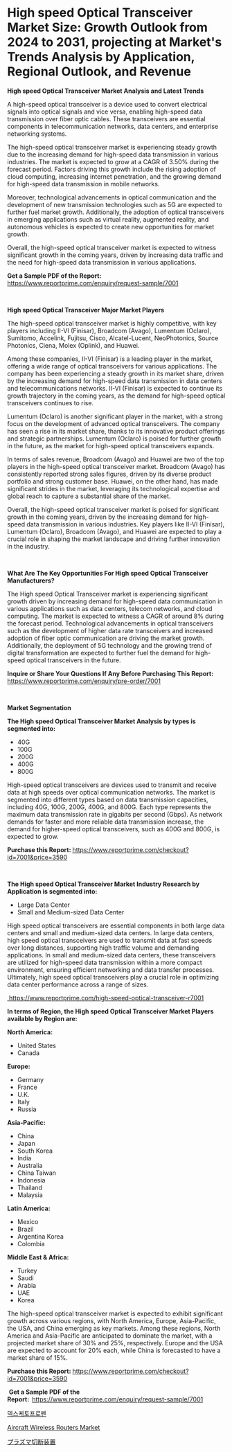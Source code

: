<p><h1>High speed Optical Transceiver Market Size: Growth Outlook from 2024 to 2031, projecting at Market's Trends Analysis by Application, Regional Outlook, and Revenue</h1></p><p><strong>High speed Optical Transceiver Market Analysis and Latest Trends</strong></p>
<p><p>A high-speed optical transceiver is a device used to convert electrical signals into optical signals and vice versa, enabling high-speed data transmission over fiber optic cables. These transceivers are essential components in telecommunication networks, data centers, and enterprise networking systems.</p><p>The high-speed optical transceiver market is experiencing steady growth due to the increasing demand for high-speed data transmission in various industries. The market is expected to grow at a CAGR of 3.50% during the forecast period. Factors driving this growth include the rising adoption of cloud computing, increasing internet penetration, and the growing demand for high-speed data transmission in mobile networks.</p><p>Moreover, technological advancements in optical communication and the development of new transmission technologies such as 5G are expected to further fuel market growth. Additionally, the adoption of optical transceivers in emerging applications such as virtual reality, augmented reality, and autonomous vehicles is expected to create new opportunities for market growth.</p><p>Overall, the high-speed optical transceiver market is expected to witness significant growth in the coming years, driven by increasing data traffic and the need for high-speed data transmission in various applications.</p></p>
<p><strong>Get a Sample PDF of the Report:&nbsp;</strong> <a href="https://www.reportprime.com/enquiry/request-sample/7001">https://www.reportprime.com/enquiry/request-sample/7001</a></p>
<p>&nbsp;</p>
<p><strong>High speed Optical Transceiver Major Market Players</strong></p>
<p><p>The high-speed optical transceiver market is highly competitive, with key players including II-VI (Finisar), Broadcom (Avago), Lumentum (Oclaro), Sumitomo, Accelink, Fujitsu, Cisco, Alcatel-Lucent, NeoPhotonics, Source Photonics, Ciena, Molex (Oplink), and Huawei.</p><p>Among these companies, II-VI (Finisar) is a leading player in the market, offering a wide range of optical transceivers for various applications. The company has been experiencing a steady growth in its market share, driven by the increasing demand for high-speed data transmission in data centers and telecommunications networks. II-VI (Finisar) is expected to continue its growth trajectory in the coming years, as the demand for high-speed optical transceivers continues to rise.</p><p>Lumentum (Oclaro) is another significant player in the market, with a strong focus on the development of advanced optical transceivers. The company has seen a rise in its market share, thanks to its innovative product offerings and strategic partnerships. Lumentum (Oclaro) is poised for further growth in the future, as the market for high-speed optical transceivers expands.</p><p>In terms of sales revenue, Broadcom (Avago) and Huawei are two of the top players in the high-speed optical transceiver market. Broadcom (Avago) has consistently reported strong sales figures, driven by its diverse product portfolio and strong customer base. Huawei, on the other hand, has made significant strides in the market, leveraging its technological expertise and global reach to capture a substantial share of the market.</p><p>Overall, the high-speed optical transceiver market is poised for significant growth in the coming years, driven by the increasing demand for high-speed data transmission in various industries. Key players like II-VI (Finisar), Lumentum (Oclaro), Broadcom (Avago), and Huawei are expected to play a crucial role in shaping the market landscape and driving further innovation in the industry.</p></p>
<p>&nbsp;</p>
<p><strong>What Are The Key Opportunities For High speed Optical Transceiver Manufacturers?</strong></p>
<p><p>The High speed Optical Transceiver market is experiencing significant growth driven by increasing demand for high-speed data communication in various applications such as data centers, telecom networks, and cloud computing. The market is expected to witness a CAGR of around 8% during the forecast period. Technological advancements in optical transceivers such as the development of higher data rate transceivers and increased adoption of fiber optic communication are driving the market growth. Additionally, the deployment of 5G technology and the growing trend of digital transformation are expected to further fuel the demand for high-speed optical transceivers in the future.</p></p>
<p><strong>Inquire or Share Your Questions If Any Before Purchasing This Report:</strong> <a href="https://www.reportprime.com/enquiry/pre-order/7001">https://www.reportprime.com/enquiry/pre-order/7001</a></p>
<p>&nbsp;</p>
<p><strong>Market Segmentation</strong></p>
<p><strong>The High speed Optical Transceiver Market Analysis by types is segmented into:</strong></p>
<p><ul><li>40G</li><li>100G</li><li>200G</li><li>400G</li><li>800G</li></ul></p>
<p><p>High-speed optical transceivers are devices used to transmit and receive data at high speeds over optical communication networks. The market is segmented into different types based on data transmission capacities, including 40G, 100G, 200G, 400G, and 800G. Each type represents the maximum data transmission rate in gigabits per second (Gbps). As network demands for faster and more reliable data transmission increase, the demand for higher-speed optical transceivers, such as 400G and 800G, is expected to grow.</p></p>
<p><strong>Purchase this Report:&nbsp;</strong><a href="https://www.reportprime.com/checkout?id=7001&price=3590">https://www.reportprime.com/checkout?id=7001&price=3590</a></p>
<p>&nbsp;</p>
<p><strong>The High speed Optical Transceiver Market Industry Research by Application is segmented into:</strong></p>
<p><ul><li>Large Data Center</li><li>Small and Medium-sized Data Center</li></ul></p>
<p><p>High speed optical transceivers are essential components in both large data centers and small and medium-sized data centers. In large data centers, high speed optical transceivers are used to transmit data at fast speeds over long distances, supporting high traffic volume and demanding applications. In small and medium-sized data centers, these transceivers are utilized for high-speed data transmission within a more compact environment, ensuring efficient networking and data transfer processes. Ultimately, high speed optical transceivers play a crucial role in optimizing data center performance across a range of sizes.</p></p>
<p><a href="https://www.reportprime.com/high-speed-optical-transceiver-r7001">&nbsp;https://www.reportprime.com/high-speed-optical-transceiver-r7001</a></p>
<p><strong>In terms of Region, the High speed Optical Transceiver Market Players available by Region are:</strong></p>
<p>
    <p> <strong> North America: </strong>
        <ul>
            <li>United States</li>
            <li>Canada</li>
        </ul>
        </p> 
    <p> <strong> Europe: </strong>
        <ul>
            <li>Germany</li>
            <li>France</li>
            <li>U.K.</li>
            <li>Italy</li>
            <li>Russia</li>
        </ul>
        </p> 
    <p> <strong> Asia-Pacific: </strong>
        <ul>
            <li>China</li>
            <li>Japan</li>
            <li>South Korea</li>
            <li>India</li>
            <li>Australia</li>
            <li>China Taiwan</li>
            <li>Indonesia</li>
            <li>Thailand</li>
            <li>Malaysia</li>
        </ul>
        </p> 
    <p> <strong> Latin America: </strong>
        <ul>
            <li>Mexico</li>
            <li>Brazil</li>
            <li>Argentina Korea</li>
            <li>Colombia</li>
        </ul>
        </p> 
    <p> <strong> Middle East & Africa: </strong>
        <ul>
            <li>Turkey</li>
            <li>Saudi</li>
            <li>Arabia</li>
            <li>UAE</li>
            <li>Korea</li>
        </ul>
    </p>
    </p>
<p><p>The high-speed optical transceiver market is expected to exhibit significant growth across various regions, with North America, Europe, Asia-Pacific, the USA, and China emerging as key markets. Among these regions, North America and Asia-Pacific are anticipated to dominate the market, with a projected market share of 30% and 25%, respectively. Europe and the USA are expected to account for 20% each, while China is forecasted to have a market share of 15%.</p></p>
<p><strong>Purchase this Report: </strong><a href="https://www.reportprime.com/checkout?id=7001&price=3590">https://www.reportprime.com/checkout?id=7001&price=3590</a></p>
<p>&nbsp;<strong>Get a Sample PDF of the Report:&nbsp;&nbsp;</strong><a href="https://www.reportprime.com/enquiry/request-sample/7001">https://www.reportprime.com/enquiry/request-sample/7001</a></p>
<p><strong></strong></p>
<p><p><a href="https://github.com/laholand/Market-Research-Report-List-4/blob/main/334647471849.md">덱스케토프로펜</a></p><p><a href="https://github.com/HenrietteMills1/Market-Research-Report-List-1/blob/main/aircraft-wireless-routers-market.md">Aircraft Wireless Routers Market</a></p><p><a href="https://github.com/GiovaniLeannon/Market-Research-Report-List-1/blob/main/592424075820.md">プラズマ切断装置</a></p></p>